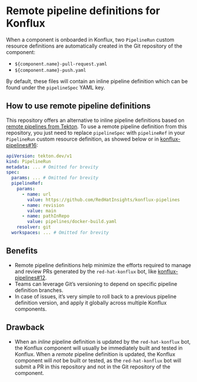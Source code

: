 # Remote pipeline definitions for Konflux

When a component is onboarded in Konflux, two `PipelineRun` custom resource definitions are automatically created in the Git repository of the component:
- `${component.name}-pull-request.yaml`
- `${component.name}-push.yaml`

By default, these files will contain an inline pipeline definition which can be found under the `pipelineSpec` YAML key.

## How to use remote pipeline definitions

This repository offers an alternative to inline pipeline definitions based on [remote pipelines from Tekton](https://tekton.dev/docs/pipelines/resolution/).
To use a remote pipeline definition from this repository, you just need to replace `pipelineSpec` with `pipelineRef` in your `PipelineRun` custom resource definition, as showed below or in [konflux-pipelines#16](https://github.com/RedHatInsights/konflux-pipelines/pull/16):

```yaml
apiVersion: tekton.dev/v1
kind: PipelineRun
metadata: ... # Omitted for brevity
spec:
  params: ... # Omitted for brevity
  pipelineRef:
    params:
      - name: url
        value: https://github.com/RedHatInsights/konflux-pipelines
      - name: revision
        value: main
      - name: pathInRepo
        value: pipelines/docker-build.yaml
    resolver: git
  workspaces: ... # Omitted for brevity
```

## Benefits

- Remote pipeline definitions help minimize the efforts required to manage and review PRs generated by the `red-hat-konflux` bot, like [konflux-pipelines#12](https://github.com/RedHatInsights/konflux-pipelines/pull/12).
- Teams can leverage Git’s versioning to depend on specific pipeline definition branches.
- In case of issues, it’s very simple to roll back to a previous pipeline definition version, and apply it globally across multiple Konflux components.

## Drawback

- When an _inline_ pipeline definition is updated by the `red-hat-konflux` bot, the Konflux component will usually be immediately built and tested in Konflux.
When a _remote_ pipeline definition is updated, the Konflux component will _not_ be built or tested, as the `red-hat-konflux` bot will submit a PR in this repository and not in the Git repository of the component.
